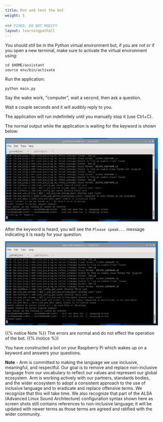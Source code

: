 ```yaml
---
title: Run and test the bot
weight: 5

### FIXED, DO NOT MODIFY
layout: learningpathall
---
```


You should still be in the Python virtual environment but, if you are not or if you open a new terminal, make sure to activate the virtual environment using: 

```console
cd $HOME/assistant
source env/bin/activate
```

Run the application:

```console
python main.py
```

Say the wake work, "computer", wait a second, then ask a question. 

Wait a couple seconds and it will audibly reply to you.

The application will run indefinitely until you manually stop it (use Ctrl+C). 

The normal output while the application is waiting for the keyword is shown below: 

![the terminal, waiting for keyword](./terminal1.png)

After the keyword is heard, you will see the `Please speak...` message indicating it is ready for your question: 

![the terminal, listening for you to speak after hearing the keyword](./terminal2.png)

{{% notice Note %}}
The errors are normal and do not effect the operation of the bot. 
{{% /notice %}}

You have constructed a bot on your Raspberry Pi which wakes up on a keyword and answers your questions. 

**Note** - Arm is committed to making the language we use inclusive, meaningful, and respectful. Our goal is to remove and replace non-inclusive language from our vocabulary to reflect our values and represent our global ecosystem. Arm is working actively with our partners, standards bodies, and the wider ecosystem to adopt a consistent approach to the use of inclusive language and to eradicate and replace offensive terms. We recognize that this will take time. We also recognize that part of the ALSA (Advanced Linux Sound Architecture) configuration syntax shown here as screen shots still contains references to non-inclusive language; it will be updated with newer terms as those terms are agreed and ratified with the wider community.
